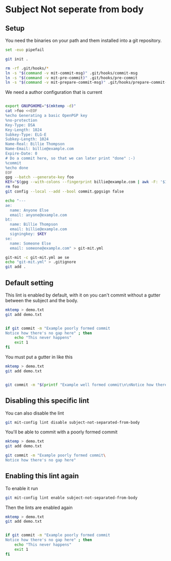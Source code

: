 # Subject Not seperate from body

## Setup

You need the binaries on your path and them installed into a git
repository.

``` bash
set -euo pipefail

git init .

rm -rf .git/hooks/*
ln -s "$(command -v mit-commit-msg)" .git/hooks/commit-msg
ln -s "$(command -v mit-pre-commit)" .git/hooks/pre-commit
ln -s "$(command -v mit-prepare-commit-msg)" .git/hooks/prepare-commit-msg
```

We need a author configuration that is current

``` bash

export GNUPGHOME="$(mktemp -d)"
cat >foo <<EOF
%echo Generating a basic OpenPGP key
%no-protection
Key-Type: DSA
Key-Length: 1024
Subkey-Type: ELG-E
Subkey-Length: 1024
Name-Real: Billie Thompson
Name-Email: billie@example.com
Expire-Date: 0
# Do a commit here, so that we can later print "done" :-)
%commit
%echo done
EOF
gpg --batch --generate-key foo
KEY="$(gpg --with-colons --fingerprint billie@example.com | awk -F: '$1 == "fpr" {print $10;}' | head -n 1)"
rm foo
git config --local --add --bool commit.gpgsign false

echo "---
ae:
  name: Anyone Else
  email: anyone@example.com
bt:
  name: Billie Thompson
  email: billie@example.com
  signingkey: $KEY
se:
  name: Someone Else
  email: someone@example.com" > git-mit.yml

git-mit -c git-mit.yml ae se
echo "git-mit.yml" > .gitignore
git add .
```

## Default setting

This lint is enabled by default, with it on you can't commit without a
gutter between the subject and the body.

``` bash
mktemp > demo.txt
git add demo.txt


if git commit -m "Example poorly formed commit
Notice how there's no gap here" ; then
    echo "This never happens" 
    exit 1
fi
```

You must put a gutter in like this

``` bash
mktemp > demo.txt
git add demo.txt


git commit -m "$(printf "Example well formed commit\n\nNotice how there's a gap here")"
```

## Disabling this specific lint

You can also disable the lint

``` bash
git mit-config lint disable subject-not-separated-from-body
```

You'll be able to commit with a poorly formed commit

``` bash
mktemp > demo.txt
git add demo.txt

git commit -m "Example poorly formed commit\
Notice how there's no gap here"
```

## Enabling this lint again

To enable it run

``` bash
git mit-config lint enable subject-not-separated-from-body
```

Then the lints are enabled again

``` bash
mktemp > demo.txt
git add demo.txt


if git commit -m "Example poorly formed commit
Notice how there's no gap here" ; then
    echo "This never happens" 
    exit 1
fi
```
